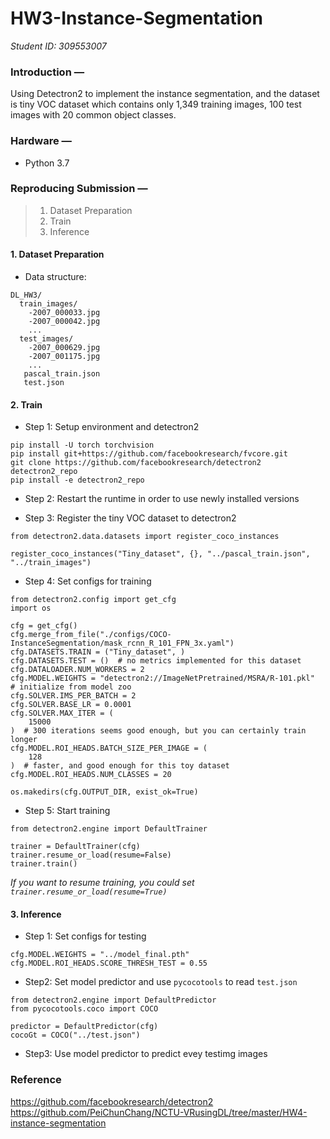 # HW3-Instance-Segmentation

*Student ID: 309553007*

### **Introduction —**

Using Detectron2 to implement the instance segmentation, and the dataset is tiny VOC dataset which contains only 1,349 training images, 100 test images with 20 common object classes.

### **Hardware —**
* Python 3.7

### **Reproducing Submission —**
> 1. Dataset Preparation
> 2. Train
> 3. Inference

#### 1. Dataset Preparation
* Data structure:

```
DL_HW3/
  train_images/
    -2007_000033.jpg
    -2007_000042.jpg
    ...
  test_images/
    -2007_000629.jpg
    -2007_001175.jpg
    ...
   pascal_train.json
   test.json
```

#### 2. Train
* Step 1: 
Setup environment and detectron2
```
pip install -U torch torchvision
pip install git+https://github.com/facebookresearch/fvcore.git
git clone https://github.com/facebookresearch/detectron2 detectron2_repo
pip install -e detectron2_repo
```

* Step 2: Restart the runtime in order to use newly installed versions

* Step 3: Register the tiny VOC dataset to detectron2
```
from detectron2.data.datasets import register_coco_instances

register_coco_instances("Tiny_dataset", {}, "../pascal_train.json", "../train_images")
```

* Step 4: Set configs for training
```
from detectron2.config import get_cfg
import os

cfg = get_cfg()
cfg.merge_from_file("./configs/COCO-InstanceSegmentation/mask_rcnn_R_101_FPN_3x.yaml")
cfg.DATASETS.TRAIN = ("Tiny_dataset", )
cfg.DATASETS.TEST = ()  # no metrics implemented for this dataset
cfg.DATALOADER.NUM_WORKERS = 2
cfg.MODEL.WEIGHTS = "detectron2://ImageNetPretrained/MSRA/R-101.pkl"  # initialize from model zoo
cfg.SOLVER.IMS_PER_BATCH = 2
cfg.SOLVER.BASE_LR = 0.0001
cfg.SOLVER.MAX_ITER = (
    15000
)  # 300 iterations seems good enough, but you can certainly train longer
cfg.MODEL.ROI_HEADS.BATCH_SIZE_PER_IMAGE = (
    128
)  # faster, and good enough for this toy dataset
cfg.MODEL.ROI_HEADS.NUM_CLASSES = 20  

os.makedirs(cfg.OUTPUT_DIR, exist_ok=True)
```

* Step 5: Start training
```
from detectron2.engine import DefaultTrainer

trainer = DefaultTrainer(cfg)
trainer.resume_or_load(resume=False)
trainer.train()
```

*If you want to resume training, you could set ```trainer.resume_or_load(resume=True)```*


#### 3. Inference
* Step 1: Set configs for testing
```
cfg.MODEL.WEIGHTS = "../model_final.pth"
cfg.MODEL.ROI_HEADS.SCORE_THRESH_TEST = 0.55    
```

* Step2: Set model predictor and use ```pycocotools``` to read  ```test.json```
```
from detectron2.engine import DefaultPredictor
from pycocotools.coco import COCO

predictor = DefaultPredictor(cfg)
cocoGt = COCO("../test.json")
```

* Step3: Use model predictor to predict evey testimg images

### **Reference**
https://github.com/facebookresearch/detectron2
https://github.com/PeiChunChang/NCTU-VRusingDL/tree/master/HW4-instance-segmentation
